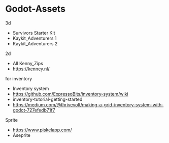 # Godot-Assets
3d
- Survivors Starter Kit
- Kaykit_Adventurers 1
- Kaykit_Adventurers 2

2d
- All Kenny_Zips
- https://kenney.nl/

for inventory
- Inventory system
- https://github.com/ExpressoBits/inventory-system/wiki
- inventory-tutorial-getting-started
- https://medium.com/@thrivevolt/making-a-grid-inventory-system-with-godot-727efedb71f7

Sprite
- https://www.piskelapp.com/
- Aseprite
